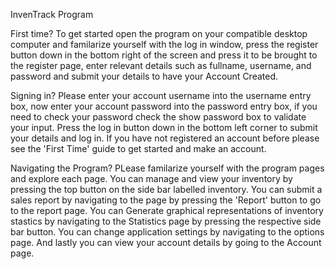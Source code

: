 InvenTrack Program

First time?
To get started open the program on your compatible desktop computer and
familarize yourself with the log in window, press the register button
down in the bottom right of the screen and press it to be brought to
the register page, enter relevant details such as fullname, username, and
password and submit your details to have your Account Created.

Signing in?
Please enter your account username into the username entry box, now
enter your account password into the password entry box, if you need
to check your password check the show password box to validate your
input. Press the log in button down in the bottom left corner to
submit your details and log in. If you have not registered an account
before please see the 'First Time' guide to get started and make an
account. 

Navigating the Program?
PLease familarize yourself with the program pages and explore each page.
You can manage and view your inventory by pressing the top button on the
side bar labelled inventory. You can submit a sales report by navigating
to the page by pressing the 'Report' button to go to the report page. You
can Generate graphical representations of inventory stastics by navigating
to the Statistics page by pressing the respective side bar button. You can
change application settings by navigating to the options page. And lastly
you can view your account details by going to the Account page. 
